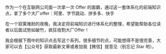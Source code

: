 
作为一个在互联网公司面一次拿一次 Offer 的面霸，通过这一套体系化的前端知识点，拿了多个大厂offer：阿里、字节跳动、拼多多、快手

在一个寂寞难耐的夜晚，我决定将前端知识进行体系化的整理，希望能帮助各位读者以后面试势如破竹，疯狂收割大厂Offer！

我会根据下图中的知识点去写这个系列，很多细节的点，可能想得不是很完善，大家可以去【公众号】获取最新文章或者加我【微信】提意见（别忘记 Star 哟）。




